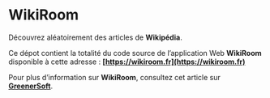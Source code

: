 # WikiRoom
Découvrez aléatoirement des articles de **Wikipédia**.

Ce dépot contient la totalité du code source de l’application Web **WikiRoom** disponible à cette adresse : **[https://wikiroom.fr](https://wikiroom.fr)**

Pour plus d’information sur **WikiRoom**, consultez cet article sur **[GreenerSoft](https://greenersoft.fr/articles/wikitok-vs-wikiroom-ou-l-ia-vs-l-humain)**.